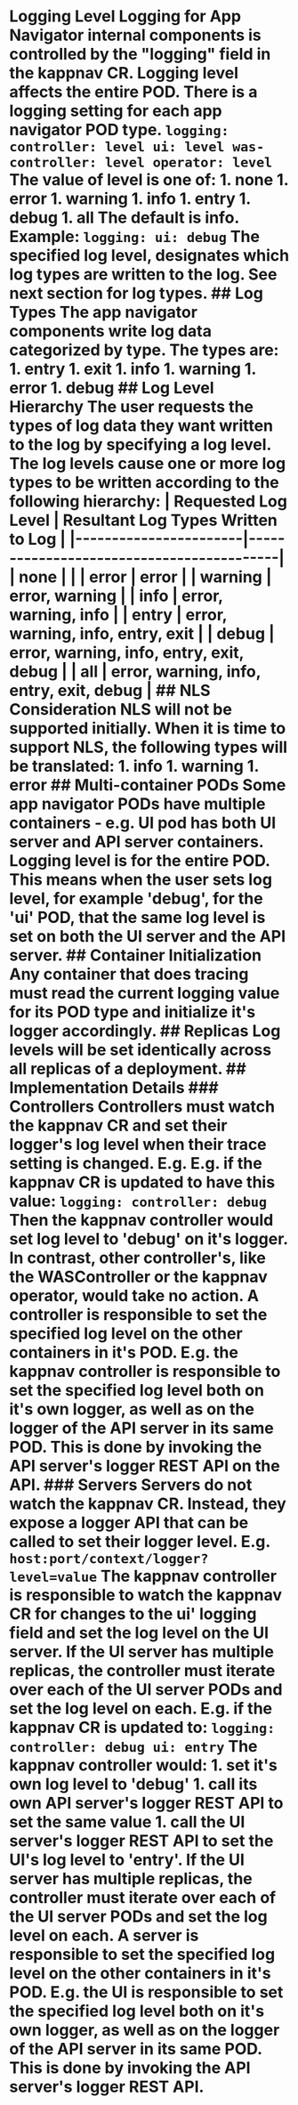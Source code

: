 # Logging Level Logging for App Navigator internal components is controlled by the "logging" field in the kappnav CR. Logging level affects the entire POD. There is a logging setting for each app navigator POD type. ``` logging: controller: level ui: level was-controller: level operator: level ``` The value of level is one of: 1. none 1. error 1. warning 1. info 1. entry 1. debug 1. all The default is info. Example: ``` logging: ui: debug ``` The specified log level, designates which log types are written to the log. See next section for log types. ## Log Types The app navigator components write log data categorized by type. The types are: 1. entry 1. exit 1. info 1. warning 1. error 1. debug ## Log Level Hierarchy The user requests the types of log data they want written to the log by specifying a log level. The log levels cause one or more log types to be written according to the following hierarchy: | Requested Log Level | Resultant Log Types Written to Log | |-----------------------|------------------------------------------| | none | | | error | error | | warning | error, warning | | info | error, warning, info | | entry | error, warning, info, entry, exit | | debug | error, warning, info, entry, exit, debug | | all | error, warning, info, entry, exit, debug | ## NLS Consideration NLS will not be supported initially. When it is time to support NLS, the following types will be translated: 1. info 1. warning 1. error ## Multi-container PODs Some app navigator PODs have multiple containers - e.g. UI pod has both UI server and API server containers. Logging level is for the entire POD. This means when the user sets log level, for example 'debug', for the 'ui' POD, that the same log level is set on both the UI server and the API server. ## Container Initialization Any container that does tracing must read the current logging value for its POD type and initialize it's logger accordingly. ## Replicas Log levels will be set identically across all replicas of a deployment. ## Implementation Details ### Controllers Controllers must watch the kappnav CR and set their logger's log level when their trace setting is changed. E.g. E.g. if the kappnav CR is updated to have this value: ``` logging: controller: debug ``` Then the kappnav controller would set log level to 'debug' on it's logger. In contrast, other controller's, like the WASController or the kappnav operator, would take no action. A controller is responsible to set the specified log level on the other containers in it's POD. E.g. the kappnav controller is responsible to set the specified log level both on it's own logger, as well as on the logger of the API server in its same POD. This is done by invoking the API server's logger REST API on the API. ### Servers Servers do not watch the kappnav CR. Instead, they expose a logger API that can be called to set their logger level. E.g. ``` host:port/context/logger?level=value ``` The kappnav controller is responsible to watch the kappnav CR for changes to the ui' logging field and set the log level on the UI server. If the UI server has multiple replicas, the controller must iterate over each of the UI server PODs and set the log level on each. E.g. if the kappnav CR is updated to: ``` logging: controller: debug ui: entry ``` The kappnav controller would: 1. set it's own log level to 'debug' 1. call its own API server's logger REST API to set the same value 1. call the UI server's logger REST API to set the UI's log level to 'entry'. If the UI server has multiple replicas, the controller must iterate over each of the UI server PODs and set the log level on each. A server is responsible to set the specified log level on the other containers in it's POD. E.g. the UI is responsible to set the specified log level both on it's own logger, as well as on the logger of the API server in its same POD. This is done by invoking the API server's logger REST API.
